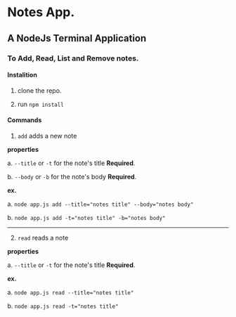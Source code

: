 # Notes App. #

## A NodeJs Terminal Application ##
### To Add, Read, List and Remove notes. ###

#### Instalition ####

1. clone the repo.

2. run `npm install`

#### Commands ####

1. `add` adds a new note

**properties**

a. `--title` or `-t`  for the note's title **Required**.

b. `--body` or `-b` for the note's body **Required**.

**ex.**

a. `node app.js add --title="notes title" --body="notes body"`

b. `node app.js add -t="notes title" -b="notes body"`

---

2. `read` reads a note

**properties**

a. `--title` or `-t`  for the note's title **Required**.

**ex.**

a. `node app.js read --title="notes title"`

b. `node app.js read -t="notes title" `